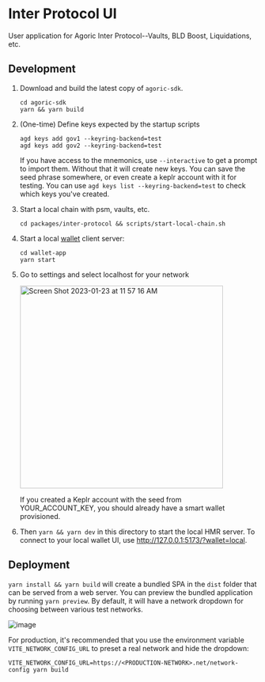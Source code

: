 # Inter Protocol UI

User application for Agoric Inter Protocol--Vaults, BLD Boost, Liquidations, etc.

## Development

1. Download and build the latest copy of `agoric-sdk`.

   ```
   cd agoric-sdk
   yarn && yarn build
   ```

2. (One-time) Define keys expected by the startup scripts

   ```
   agd keys add gov1 --keyring-backend=test
   agd keys add gov2 --keyring-backend=test
   ```

   If you have access to the mnemonics, use `--interactive` to get a prompt to import them. Without that it will create new keys. You can save the seed phrase somewhere, or even create a keplr account with it for testing. You can use `agd keys list --keyring-backend=test` to check which keys you've created.

3. Start a local chain with psm, vaults, etc.

   ```
   cd packages/inter-protocol && scripts/start-local-chain.sh
   ```

4. Start a local [wallet](https://github.com/Agoric/wallet-app) client server:

   ```
   cd wallet-app
   yarn start
   ```

5. Go to settings and select localhost for your network

   <img width="410" alt="Screen Shot 2023-01-23 at 11 57 16 AM" src="https://user-images.githubusercontent.com/8848650/214137346-b42942db-3b93-413a-991e-c77e2a30d6f1.png">

   If you created a Keplr account with the seed from YOUR_ACCOUNT_KEY, you should already have a smart wallet provisioned.

6. Then `yarn && yarn dev` in this directory to start the local HMR server. To connect to your local wallet UI, use http://127.0.0.1:5173/?wallet=local.

## Deployment

`yarn install && yarn build` will create a bundled SPA in the `dist` folder that can be served from a web server.
You can preview the bundled application by running `yarn preview`.
By default, it will have a network dropdown for choosing between various test networks.

![image](https://user-images.githubusercontent.com/8848650/218278636-d9049a84-d14e-4668-8a13-97754313bde1.png)

For production, it's
recommended that you use the environment variable `VITE_NETWORK_CONFIG_URL` to preset a real network and hide the dropdown:

```
VITE_NETWORK_CONFIG_URL=https://<PRODUCTION-NETWORK>.net/network-config yarn build
```
